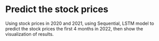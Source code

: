 # Predict the stock prices
 Using stock prices in 2020 and 2021, using Sequential, LSTM model to predict the stock prices the first 4 months in 2022, then show the visualization of results.
